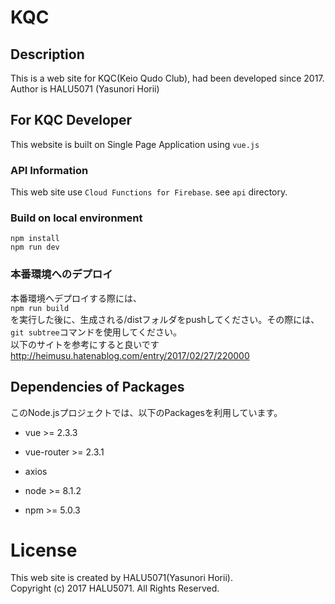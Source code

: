 # KQC
## Description
This is a web site for KQC(Keio Qudo Club), had been developed since 2017.
Author is HALU5071 (Yasunori Horii)

## For KQC Developer
This website is built on Single Page Application using `vue.js`

### API Information
This web site use `Cloud Functions for Firebase`.
see `api` directory.

### Build on local environment
`npm install`  
`npm run dev`  

### 本番環境へのデプロイ
本番環境へデプロイする際には、  
`npm run build`  
を実行した後に、生成される/distフォルダをpushしてください。その際には、`git subtree`コマンドを使用してください。  
以下のサイトを参考にすると良いです  
http://heimusu.hatenablog.com/entry/2017/02/27/220000

## Dependencies of Packages
このNode.jsプロジェクトでは、以下のPackagesを利用しています。

- vue >= 2.3.3
- vue-router >= 2.3.1
- axios

- node >= 8.1.2
- npm >= 5.0.3

# License
This web site is created by HALU5071(Yasunori Horii).  
Copyright (c) 2017 HALU5071. All Rights Reserved.
